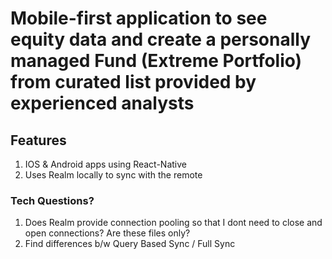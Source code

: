 # Mobile-first application to see equity data and create a personally managed Fund (Extreme Portfolio) from curated list provided by experienced analysts
## Features
1. IOS & Android apps using React-Native
2. Uses Realm locally to sync with the remote

### Tech Questions?
1. Does Realm provide connection pooling so that I dont need to close and open connections? Are these files only?
2. Find differences b/w Query Based Sync / Full Sync